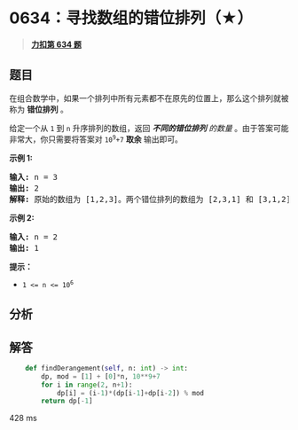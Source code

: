 # 0634：寻找数组的错位排列（★）


> <u>**[力扣第 634 题](https://leetcode.cn/problems/find-the-derangement-of-an-array/)**</u>

## 题目

<p>在组合数学中，如果一个排列中所有元素都不在原先的位置上，那么这个排列就被称为 <strong>错位排列</strong> 。</p>

<p>给定一个从 <code>1</code> 到 <code>n</code> 升序排列的数组，返回 <em><strong>不同的错位排列</strong> 的数量 </em>。由于答案可能非常大，你只需要将答案对 <code>10<sup>9</sup>+7</code> <strong>取余</strong> 输出即可。</p>



<p><strong>示例 1:</strong></p>

<pre>
<strong>输入:</strong> n = 3
<strong>输出:</strong> 2
<strong>解释:</strong> 原始的数组为 [1,2,3]。两个错位排列的数组为 [2,3,1] 和 [3,1,2]。
</pre>

<p><strong>示例 2:</strong></p>

<pre>
<strong>输入:</strong> n = 2
<strong>输出:</strong> 1
</pre>



<p><strong>提示：</strong></p>

<ul>
<li><code>1 &lt;= n &lt;= 10<sup>6</sup></code></li>
</ul>


## 分析

## 解答

```python
    def findDerangement(self, n: int) -> int:
        dp, mod = [1] + [0]*n, 10**9+7
        for i in range(2, n+1):
            dp[i] = (i-1)*(dp[i-1]+dp[i-2]) % mod
        return dp[-1]
```

428 ms

